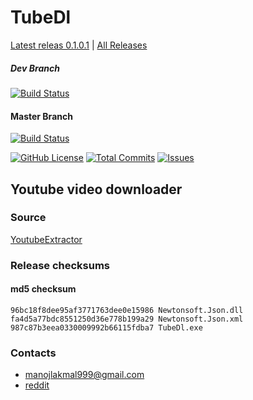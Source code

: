 # TubeDl
[Latest releas 0.1.0.1](https://github.com/l4km47/TubeDl/releases/tag/0.1.0.1) | 
[All Releases](https://github.com/l4km47/TubeDl/releases)

##### Dev Branch

[![Build Status](https://travis-ci.org/l4km47/TubeDl.svg?branch=dev)](https://travis-ci.org/l4km47/TubeDl)

#### Master Branch

[![Build Status](https://travis-ci.org/l4km47/TubeDl.svg?branch=master)](https://travis-ci.org/l4km47/TubeDl)


[![GitHub License](https://intense-chamber-55169.herokuapp.com/license/l4km47/TubeDl.svg)](https://raw.githubusercontent.com/l4km47/TubeDl/master/LICENSE)
[![Total Commits](https://intense-chamber-55169.herokuapp.com/commits/l4km47/TubeDl.svg)](https://github.com/l4km47/TubeDl/commits/master)
[![Issues](https://intense-chamber-55169.herokuapp.com/issues/l4km47/TubeDl.svg)](https://github.com/l4km47/TubeDl/issues)
## Youtube video downloader

### Source 

[YoutubeExtractor](https://github.com/flagbug/YoutubeExtractor)


### Release checksums 
#### md5 checksum
```
96bc18f8dee95af3771763dee0e15986 Newtonsoft.Json.dll
fa4d5a77bdc8551250d36e778b199a29 Newtonsoft.Json.xml
987c87b3eea0330009992b66115fdba7 TubeDl.exe

```

### Contacts
* manojlakmal999@gmail.com
* [reddit](https://www.reddit.com/user/aka_l4km47/)
